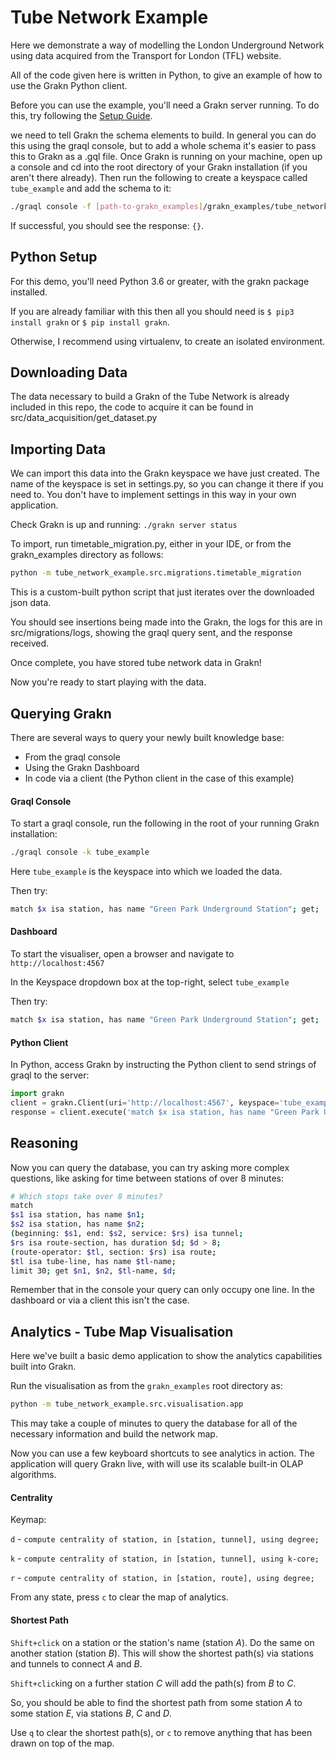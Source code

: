 # Tube Network Example

Here we demonstrate a way of modelling the London Underground Network using data acquired from the Transport for London (TFL) website. 

All of the code given here is written in Python, to give an example of how to use the Grakn Python client.

Before you can use the example, you'll need a Grakn server running. To do this, try following the [Setup Guide](https://dev.grakn.ai/docs/get-started/setup-guide).

we need to tell Grakn the schema elements to build. In general you can do this using the graql console, but to add a whole schema it's easier to pass this to Grakn as a .gql file.
Once Grakn is running on your machine, open up a console and cd into the root directory of your Grakn installation (if you aren't there already).
Then run the following to create a keyspace called `tube_example` and add the schema to it:
```bash
./graql console -f [path-to-grakn_examples]/grakn_examples/tube_network_example/src/tube_schema.gql -k tube_example
```
If successful, you should see the response: `{}`.

## Python Setup
For this demo, you'll need Python 3.6 or greater, with the grakn package installed. 

If you are already familiar with this then all you should need is `$ pip3 install grakn` or `$ pip install grakn`. 

Otherwise, I recommend using virtualenv, to create an isolated environment.

## Downloading Data
The data necessary to build a Grakn of the Tube Network is already included in this repo, the code to acquire it can be found in src/data_acquisition/get_dataset.py

## Importing Data
We can import this data into the Grakn keyspace we have just created. The name of the keyspace is set in settings.py, so you can change it there if you need to. You don't have to implement settings in this way in your own application.

Check Grakn is up and running: `./grakn server status`

To import, run timetable_migration.py, either in your IDE, or from the grakn_examples directory as follows:
```bash
python -m tube_network_example.src.migrations.timetable_migration
```

This is a custom-built python script that just iterates over the downloaded json data.   

You should see insertions being made into the Grakn, the logs for this are in src/migrations/logs, showing the graql query sent, and the response received.

Once complete, you have stored tube network data in Grakn!

Now you're ready to start playing with the data.

## Querying Grakn
There are several ways to query your newly built knowledge base:
- From the graql console
- Using the Grakn Dashboard
- In code via a client (the Python client in the case of this example)

#### Graql Console
To start a graql console, run the following in the root of your running Grakn installation:
```bash
./graql console -k tube_example
```
Here `tube_example` is the keyspace into which we loaded the data.

Then try:
```bash
match $x isa station, has name "Green Park Underground Station"; get;
``` 

#### Dashboard
To start the visualiser, open a browser and navigate to `http://localhost:4567`

In the Keyspace dropdown box at the top-right, select `tube_example` 

Then try:

```bash
match $x isa station, has name "Green Park Underground Station"; get;
``` 


#### Python Client
In Python, access Grakn by instructing the Python client to send strings of graql to the server:
```python
import grakn
client = grakn.Client(uri='http://localhost:4567', keyspace='tube_example')
response = client.execute('match $x isa station, has name "Green Park Underground Station"; get;')
```


## Reasoning
Now you can query the database, you can try asking more complex questions, like asking for time between stations of over 8 minutes:
```bash
# Which stops take over 8 minutes?
match
$s1 isa station, has name $n1;
$s2 isa station, has name $n2;
(beginning: $s1, end: $s2, service: $rs) isa tunnel;
$rs isa route-section, has duration $d; $d > 8;
(route-operator: $tl, section: $rs) isa route;
$tl isa tube-line, has name $tl-name;
limit 30; get $n1, $n2, $tl-name, $d;
```
Remember that in the console your query can only occupy one line. In the dashboard or via a client this isn't the case.

## Analytics - Tube Map Visualisation
Here we've built a basic demo application to show the analytics capabilities built into Grakn.

Run the visualisation as from the `grakn_examples` root directory as:
```bash
python -m tube_network_example.src.visualisation.app
``` 
This may take a couple of minutes to query the database for all of the necessary information and build the network map.

Now you can use a few keyboard shortcuts to see analytics in action. The application will query Grakn live, with will use its scalable built-in OLAP algorithms.

#### Centrality
Keymap:

`d` - `compute centrality of station, in [station, tunnel], using degree;`

`k` - `compute centrality of station, in [station, tunnel], using k-core;`

`r` - `compute centrality of station, in [station, route], using degree;`

From any state, press `c` to clear the map of analytics.

#### Shortest Path
`Shift+click` on a station or the station's name (station _A_). Do the same on another station (station _B_). This will show the shortest path(s) via stations and tunnels to connect _A_ and _B_.

`Shift+click`ing on a further station _C_ will add the path(s) from _B_ to _C_.

So, you should be able to find the shortest path from some station _A_ to some station _E_, via stations _B_, _C_ and _D_.

Use `q` to clear the shortest path(s), or `c` to remove anything that has been drawn on top of the map. 
